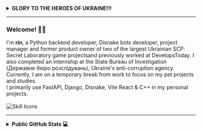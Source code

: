 <details>

<summary><b>GLORY TO THE HEROES OF UKRAINE!!!</b></summary>

[![](https://i.imgur.com/GFVyfi9.png)](https://youtu.be/R9VRSd8rCyI "NO MERCY. GLORY TO THE HEROES OF UKRAINE!!!")

</details>

<link rel="stylesheet" type='text/css' href="https://cdn.jsdelivr.net/gh/devicons/devicon@latest/devicon.min.css" />

------

### Welcome! 🧙‍♂️
I'm <b>rin</b>, a Python backend developer, Disnake bots developer, project manager and former product owner of two of the largest Ukrainian SCP: Secret Laboratory
game projectsand previously worked at DevelopsToday. I also completed an internship at the State Bureau of Investigation (Державне бюро розслідувань), Ukraine's anti-corruption agency.
Currently, I am on a temporary break from work to focus on my pet projects and studies. <br> I primarily use FastAPI, Django, Disnake, Vite React & C++ in my personal projects. <br> <br>
![Skill Icons](https://skillicons.dev/icons?i=python,fastapi,django,discord,bots,cpp,react,docker,postgresql,mongodb,redis,git,github,postman,figma&perline=50)

------

<details>
  <summary><b>Public GitHub Stats 💻</b></summary></br>
  
  <a href="#">![Github stats](https://github-readme-stats.vercel.app/api?username=lilarin&show_icons=true&locale=en&layout=compact&theme=tokyonight)</a>
</details>
